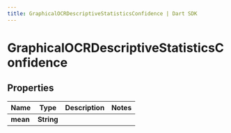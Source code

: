 ```yaml
---
title: GraphicalOCRDescriptiveStatisticsConfidence | Dart SDK
---
```


# GraphicalOCRDescriptiveStatisticsConfidence

## Properties
Name | Type | Description | Notes
------------ | ------------- | ------------- | -------------
**mean** | **String** |  | 


